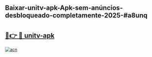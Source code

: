 ## Baixar-unitv-apk-Apk-sem-anúncios-desbloqueado-completamente-2025-#a8unq

# <h2><a href="https://ainizakaria.my?title=unitv-apk&ref=22M">🔗👉 🔴 unitv-apk</a></h2>

[![acn](https://github.com/user-attachments/assets/0f9c940e-d8b0-45ae-aac7-cd30a18b3e1c)](https://ainizakaria.my?title=unitv-apk&ref=22M)

